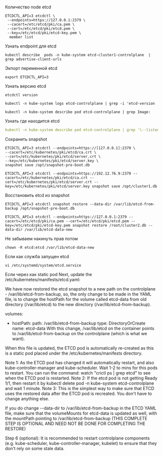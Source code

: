 Количество node etcd
```console
ETCDCTL_API=3 etcdctl \
 --endpoints=https://127.0.0.1:2379 \
 --cacert=/etc/etcd/pki/ca.pem \
 --cert=/etc/etcd/pki/etcd.pem \
 --key=/etc/etcd/pki/etcd-key.pem \
  member list
```
Узнать endpoint для etcd
```console
kubectl describe  pods -n kube-system etcd-cluster1-controlplane  | grep advertise-client-urls
```
Экпорт переменной etcd
```console
export ETCDCTL_API=3
```
Узнать версию etcd
```console
etcdctl version
```
```console
kubectl -n kube-system logs etcd-controlplane | grep -i 'etcd-version
```
```console
kubectl -n kube-system describe pod etcd-controlplane | grep Image:
```
Узнать где находится etcd
```yaml
kubectl -n kube-system describe pod etcd-controlplane | grep '\--listen-client-urls'
```
Сохранить snapshot
```console
ETCDCTL_API=3 etcdctl --endpoints=https://[127.0.0.1]:2379 \
--cacert=/etc/kubernetes/pki/etcd/ca.crt \
--cert=/etc/kubernetes/pki/etcd/server.crt \
--key=/etc/kubernetes/pki/etcd/server.key \
snapshot save /opt/snapshot-pre-boot.db
```
```console
ETCDCTL_API=3 etcdctl --endpoints=https://192.12.76.9:2379 --cacert=/etc/kubernetes/pki/etcd/ca.crt --cert=/etc/kubernetes/pki/etcd/server.crt --key=/etc/kubernetes/pki/etcd/server.key snapshot save /opt/cluster1.db
```
Восстановить etcd из snapshot
```console
ETCDCTL_API=3 etcdctl snapshot restore --data-dir /var/lib/etcd-from-backup /opt/snapshot-pre-boot.db
```
```console
ETCDCTL_API=3 etcdctl --endpoints=https://127.0.0.1:2379 --cacert=/etc/etcd/pki/ca.pem --cert=/etc/etcd/pki/etcd.pem --key=/etc/etcd/pki/etcd-key.pem snapshot restore /root/cluster2.db --data-dir /var/lib/etcd-data-new
```
Не забываем накинуть прав потом
```console
chown -R etcd:etcd /var/lib/etcd-data-new
```
Если как служба запущен etcd 
```console
vi /etc/systemd/system/etcd.service
```
Если через как static pod
Next, update the /etc/kubernetes/manifests/etcd.yaml:

We have now restored the etcd snapshot to a new path on the controlplane - /var/lib/etcd-from-backup, so, the only change to be made in the YAML file, is to change the hostPath for the volume called etcd-data from old directory (/var/lib/etcd) to the new directory (/var/lib/etcd-from-backup).

  volumes:
  - hostPath:
      path: /var/lib/etcd-from-backup
      type: DirectoryOrCreate
    name: etcd-data
With this change, /var/lib/etcd on the container points to /var/lib/etcd-from-backup on the controlplane (which is what we want).

When this file is updated, the ETCD pod is automatically re-created as this is a static pod placed under the /etc/kubernetes/manifests directory.



Note 1: As the ETCD pod has changed it will automatically restart, and also kube-controller-manager and kube-scheduler. Wait 1-2 to mins for this pods to restart. You can run the command: watch "crictl ps | grep etcd" to see when the ETCD pod is restarted.
Note 2: If the etcd pod is not getting Ready 1/1, then restart it by kubectl delete pod -n kube-system etcd-controlplane and wait 1 minute.
Note 3: This is the simplest way to make sure that ETCD uses the restored data after the ETCD pod is recreated. You don't have to change anything else.


If you do change --data-dir to /var/lib/etcd-from-backup in the ETCD YAML file, make sure that the volumeMounts for etcd-data is updated as well, with the mountPath pointing to /var/lib/etcd-from-backup (THIS COMPLETE STEP IS OPTIONAL AND NEED NOT BE DONE FOR COMPLETING THE RESTORE)

Step 6 (optional): It is recommended to restart controlplane components (e.g. kube-scheduler, kube-controller-manager, kubelet) to ensure that they don't rely on some stale data.
